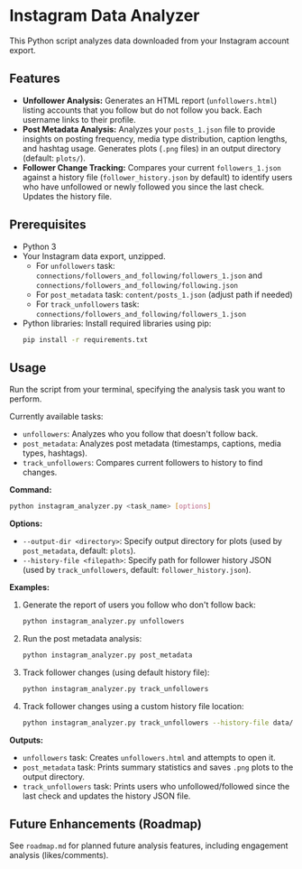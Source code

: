# Instagram Data Analyzer

This Python script analyzes data downloaded from your Instagram account export.

## Features

*   **Unfollower Analysis:** Generates an HTML report (`unfollowers.html`) listing accounts that you follow but do not follow you back. Each username links to their profile.
*   **Post Metadata Analysis:** Analyzes your `posts_1.json` file to provide insights on posting frequency, media type distribution, caption lengths, and hashtag usage. Generates plots (`.png` files) in an output directory (default: `plots/`).
*   **Follower Change Tracking:** Compares your current `followers_1.json` against a history file (`follower_history.json` by default) to identify users who have unfollowed or newly followed you since the last check. Updates the history file.

## Prerequisites

*   Python 3
*   Your Instagram data export, unzipped.
    *   For `unfollowers` task: `connections/followers_and_following/followers_1.json` and `connections/followers_and_following/following.json`
    *   For `post_metadata` task: `content/posts_1.json` (adjust path if needed)
    *   For `track_unfollowers` task: `connections/followers_and_following/followers_1.json`
*   Python libraries: Install required libraries using pip:
    ```bash
    pip install -r requirements.txt
    ```

## Usage

Run the script from your terminal, specifying the analysis task you want to perform.

Currently available tasks:

*   `unfollowers`: Analyzes who you follow that doesn't follow back.
*   `post_metadata`: Analyzes post metadata (timestamps, captions, media types, hashtags).
*   `track_unfollowers`: Compares current followers to history to find changes.

**Command:**

```bash
python instagram_analyzer.py <task_name> [options]
```

**Options:**
*   `--output-dir <directory>`: Specify output directory for plots (used by `post_metadata`, default: `plots`).
*   `--history-file <filepath>`: Specify path for follower history JSON (used by `track_unfollowers`, default: `follower_history.json`).

**Examples:**

1.  Generate the report of users you follow who don't follow back:
    ```bash
    python instagram_analyzer.py unfollowers
    ```

2.  Run the post metadata analysis:
    ```bash
    python instagram_analyzer.py post_metadata
    ```

3.  Track follower changes (using default history file):
    ```bash
    python instagram_analyzer.py track_unfollowers
    ```

4.  Track follower changes using a custom history file location:
    ```bash
    python instagram_analyzer.py track_unfollowers --history-file data/my_follower_history.json
    ```

**Outputs:**
*   `unfollowers` task: Creates `unfollowers.html` and attempts to open it.
*   `post_metadata` task: Prints summary statistics and saves `.png` plots to the output directory.
*   `track_unfollowers` task: Prints users who unfollowed/followed since the last check and updates the history JSON file.

## Future Enhancements (Roadmap)

See `roadmap.md` for planned future analysis features, including engagement analysis (likes/comments). 
